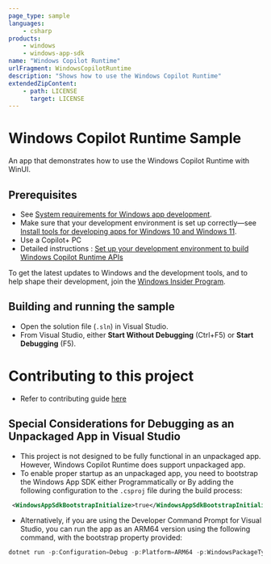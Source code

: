 ```yaml
---
page_type: sample
languages:
    - csharp
products:
    - windows
    - windows-app-sdk
name: "Windows Copilot Runtime"
urlFragment: WindowsCopilotRuntime
description: "Shows how to use the Windows Copilot Runtime"
extendedZipContent:
    - path: LICENSE
      target: LICENSE
---
```


# Windows Copilot Runtime Sample

An app that demonstrates how to use the Windows Copilot Runtime with WinUI.

## Prerequisites

-   See
    [System requirements for Windows app development](https://docs.microsoft.com/windows/apps/windows-app-sdk/system-requirements).
-   Make sure that your development environment is set up correctly&mdash;see
    [Install tools for developing apps for Windows 10 and Windows 11](https://docs.microsoft.com/windows/apps/windows-app-sdk/set-up-your-development-environment).
-   Use a Copilot+ PC
-   Detailed instructions : [Set up your development environment to build Windows Copilot Runtime APIs](https://learn.microsoft.com/en-us/windows/ai/apis/model-setup)


To get the latest updates to Windows and the development tools, and to help shape their development,
join the [Windows Insider Program](https://insider.windows.com).

## Building and running the sample

-   Open the solution file (`.sln`) in Visual Studio.
-   From Visual Studio, either **Start Without Debugging** (Ctrl+F5) or **Start Debugging** (F5).

# Contributing to this project
- Refer to contributing guide [here](./Contributing.md)

## Special Considerations for Debugging as an Unpackaged App in Visual Studio

- This project is not designed to be fully functional in an unpackaged app. However, Windows Copilot Runtime does support unpackaged app.
- To enable proper startup as an unpackaged app, you need to bootstrap the Windows App SDK either Programmatically or By adding the following configuration to the `.csproj` file during the build process:
 ```xml
  <WindowsAppSdkBootstrapInitialize>true</WindowsAppSdkBootstrapInitialize>
 ```
- Alternatively, if you are using the Developer Command Prompt for Visual Studio, you can run the app as an ARM64 version using the following command, with the bootstrap property provided:
```powershell
dotnet run -p:Configuration=Debug -p:Platform=ARM64 -p:WindowsPackageType=None -p:WindowsAppSdkBootstrapInitialize=true
```
